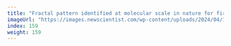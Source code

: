 ```yaml
---
title: "Fractal pattern identified at molecular scale in nature for first time"
imageUrl: "https://images.newscientist.com/wp-content/uploads/2024/04/10140401/SEI_199323287.jpg?width=788"
index: 159
weight: 159
---
```

